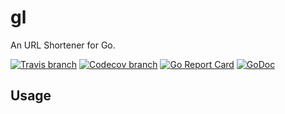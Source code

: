 # gl

An URL Shortener for Go.

[![Travis branch](https://img.shields.io/travis/easonlin404/gl/master.svg)](https://travis-ci.org/easonlin404/gl)
[![Codecov branch](https://img.shields.io/codecov/c/github/easonlin404/gl/master.svg)](https://codecov.io/gh/easonlin404/gl)
[![Go Report Card](https://goreportcard.com/badge/github.com/easonlin404/gl)](https://goreportcard.com/report/github.com/easonlin404/gl)
[![GoDoc](https://godoc.org/github.com/easonlin404/gl?status.svg)](https://godoc.org/github.com/easonlin404/gl)


## Usage